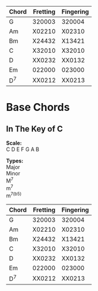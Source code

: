 |Chord|Fretting|Fingering|
|---|---|---|
|G|320003|320004|
|Am|X02210|X02310|
|Bm|X24432|X13421    
|C|X32010|X32010|
|D|XX0232|XX0132|
|Em|022000|023000|
|D<sup>7</sup>|XX0212|XX0213|

# Base Chords

## In The Key of C

**Scale:** <br>
C D E F G A B <br>

**Types:** <br>
Major <br>
Minor <br>
M<sup>7</sup>  <br>
m<sup>7</sup>  <br>
m<sup>7(b5)</sup> <br>

|Chord|Fretting|Fingering|
|---|---|---|
|G|320003|320004|
|Am|X02210|X02310|
|Bm|X24432|X13421    
|C|X32010|X32010|
|D|XX0232|XX0132|
|Em|022000|023000|
|D<sup>7</sup>|XX0212|XX0213|

